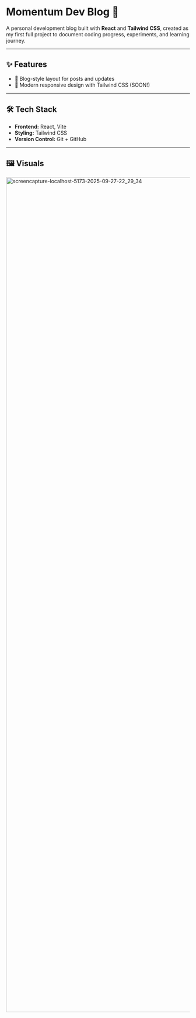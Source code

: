 # Momentum Dev Blog 🚀

A personal development blog built with **React** and **Tailwind CSS**, created as my first full project to document coding progress, experiments, and learning journey.

---

## ✨ Features
- 📝 Blog-style layout for posts and updates  
- 🎨 Modern responsive design with Tailwind CSS  (SOON!)
---

## 🛠️ Tech Stack
- **Frontend:** React, Vite
- **Styling:** Tailwind CSS  
- **Version Control:** Git + GitHub

---

## 🖼️ Visuals

<img width="1730" height="2282" alt="screencapture-localhost-5173-2025-09-27-22_29_34" src="https://github.com/user-attachments/assets/8c52481e-1e03-4e5e-ad7d-3bfd865be811" />
